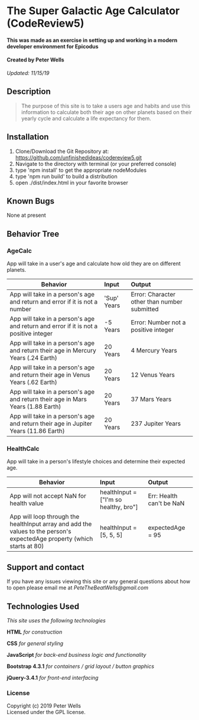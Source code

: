# The Super Galactic Age Calculator (CodeReview5)
#### This was made as an exercise in setting up and working in a modern developer environment for Epicodus
#### Created by Peter Wells
 _Updated: 11/15/19_

## Description

>The purpose of this site is to take a users age and habits and use this information to calculate both their age on other planets based on their yearly cycle and calculate a life expectancy for them.

## Installation

1. Clone/Download the Git Repository at: https://github.com/unfinishedideas/codereview5.git
2. Navigate to the directory with terminal (or your preferred console)
3. type 'npm install' to get the appropriate nodeModules
4. type 'npm run build' to build a distribution
5. open ./dist/index.html in your favorite browser

## Known Bugs

None at present

## Behavior Tree
### AgeCalc

App will take in a user's age and calculate how old they are on different planets.

| Behavior      | Input        | Output  |
| ------------- |:-------------| :-----  |
| App will take in a person's age and return and error if it is not a number | 'Sup' Years | Error: Character other than number submitted |
| App will take in a person's age and return and error if it is not a positive integer | -5 Years | Error: Number not a positive integer |
| App will take in a person's age and return their age in Mercury Years (.24 Earth) | 20 Years | 4 Mercury Years |
| App will take in a person's age and return their age in Venus Years (.62 Earth) | 20 Years | 12 Venus Years |
| App will take in a person's age and return their age in Mars Years (1.88 Earth) | 20 Years | 37 Mars Years |
| App will take in a person's age and return their age in Jupiter Years (11.86 Earth) | 20 Years | 237 Jupiter Years |

### HealthCalc

App will take in a person's lifestyle choices and determine their expected age.

| Behavior      | Input        | Output  |
| ------------- |:-------------| :-----  |
| App will not accept NaN for health value  | healthInput = ["I'm so healthy, bro"]  | Err: Health can't be NaN |
| App will loop through the healthInput array and add the values to the person's expectedAge property (which starts at 80) | healthInput = [5, 5, 5]  | expectedAge = 95 |

<!-- ### expectCalc -->
<!-- | If a person has lived past their expectancy; determine how many years past that they have lived | 20 Years Old  /  | 237.2 Jupiter Years | -->



## Support and contact

If you have any issues viewing this site or any general questions about how to open please email me at
_PeteTheBeatWells@gmail.com_

## Technologies Used

_This site uses the following technologies_

 **HTML**
 _for construction_

 **CSS**
_for general styling_

**JavaScript**
_for back-end business logic and functionality_

**Bootstrap 4.3.1**
_for containers / grid layout / button graphics_

**jQuery-3.4.1**
_for front-end interfacing_

### License
Copyright (c) 2019 Peter Wells  
Licensed under the GPL license.
